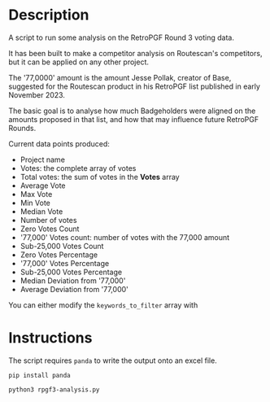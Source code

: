 # Description
A script to run some analysis on the RetroPGF Round 3 voting data.

It has been built to make a competitor analysis on Routescan's competitors, but it can be applied on any other project.

The '77,0000' amount is the amount Jesse Pollak, creator of Base, suggested for the Routescan product in his RetroPGF list published in early November 2023.

The basic goal is to analyse how much Badgeholders were aligned on the amounts proposed in that list, and how that may influence future RetroPGF Rounds.

Current data points produced:
- Project name
- Votes: the complete array of votes
- Total votes: the sum of votes in the **Votes** array
- Average Vote
- Max Vote
- Min Vote
- Median Vote
- Number of votes
- Zero Votes Count
- '77,000' Votes count: number of votes with the 77,000 amount
- Sub-25,000 Votes Count
- Zero Votes Percentage
- '77,000' Votes Percentage
- Sub-25,000 Votes Percentage
- Median Deviation from '77,000'
- Average Deviation from '77,000'

You can either modify the `keywords_to_filter` array with 

# Instructions
The script requires `panda` to write the output onto an excel file.

`pip install panda`

`python3 rpgf3-analysis.py`